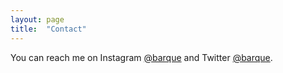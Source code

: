 ```yaml
---
layout: page
title:  "Contact"
---
```


You can reach me on Instagram [@barque](https://www.instagram.com/barque/) and Twitter [@barque](https://www.twitter.com/barque).
